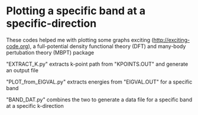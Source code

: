 # Plotting a specific band at a specific-direction
These codes helped me with plotting some graphs exciting (http://exciting-code.org), a full-potential density functional theory (DFT) and many-body pertubation theory (MBPT) package

"EXTRACT_K.py" extracts k-point path from "KPOINTS.OUT" and generate an output file

"PLOT_from_EIGVAL.py" extracts energies from "EIGVAL.OUT" for a specific band

"BAND_DAT.py" combines the two to generate a data file for a specific band at a specific k-direction
